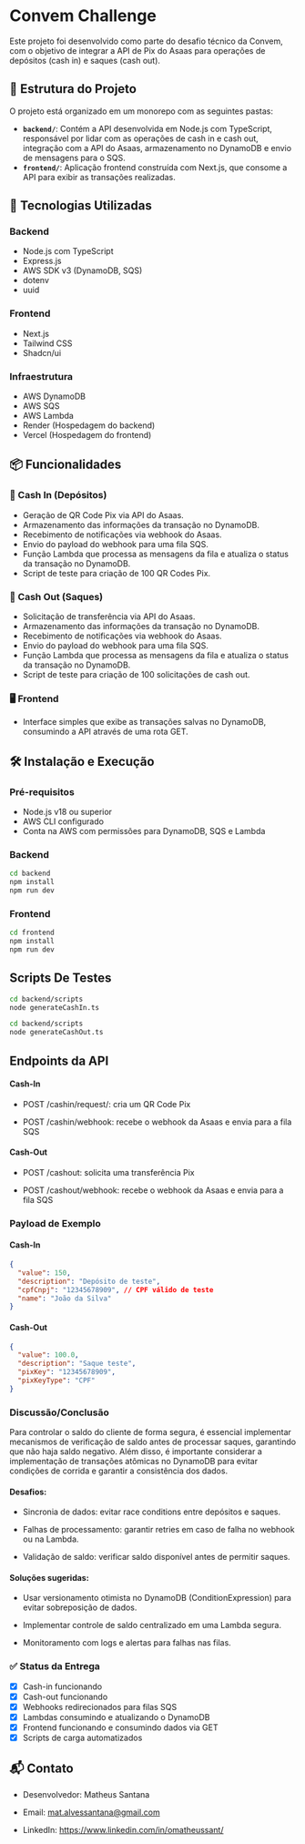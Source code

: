 # Convem Challenge

Este projeto foi desenvolvido como parte do desafio técnico da Convem, com o objetivo de integrar a API de Pix do Asaas para operações de depósitos (cash in) e saques (cash out).

## 🧩 Estrutura do Projeto

O projeto está organizado em um monorepo com as seguintes pastas:

- **`backend/`**: Contém a API desenvolvida em Node.js com TypeScript, responsável por lidar com as operações de cash in e cash out, integração com a API do Asaas, armazenamento no DynamoDB e envio de mensagens para o SQS.
- **`frontend/`**: Aplicação frontend construída com Next.js, que consome a API para exibir as transações realizadas.

## 🚀 Tecnologias Utilizadas

### Backend

- Node.js com TypeScript
- Express.js
- AWS SDK v3 (DynamoDB, SQS)
- dotenv
- uuid

### Frontend

- Next.js
- Tailwind CSS
- Shadcn/ui

### Infraestrutura

- AWS DynamoDB
- AWS SQS
- AWS Lambda
- Render (Hospedagem do backend)
- Vercel (Hospedagem do frontend)

## 📦 Funcionalidades

### 🏦 Cash In (Depósitos)

- Geração de QR Code Pix via API do Asaas.
- Armazenamento das informações da transação no DynamoDB.
- Recebimento de notificações via webhook do Asaas.
- Envio do payload do webhook para uma fila SQS.
- Função Lambda que processa as mensagens da fila e atualiza o status da transação no DynamoDB.
- Script de teste para criação de 100 QR Codes Pix.

### 💸 Cash Out (Saques)

- Solicitação de transferência via API do Asaas.
- Armazenamento das informações da transação no DynamoDB.
- Recebimento de notificações via webhook do Asaas.
- Envio do payload do webhook para uma fila SQS.
- Função Lambda que processa as mensagens da fila e atualiza o status da transação no DynamoDB.
- Script de teste para criação de 100 solicitações de cash out.

### 🖥️ Frontend

- Interface simples que exibe as transações salvas no DynamoDB, consumindo a API através de uma rota GET.

## 🛠️ Instalação e Execução

### Pré-requisitos

- Node.js v18 ou superior
- AWS CLI configurado
- Conta na AWS com permissões para DynamoDB, SQS e Lambda

### Backend

```bash
cd backend
npm install
npm run dev
```

### Frontend

```bash
cd frontend
npm install
npm run dev
```

## Scripts De Testes

```bash
cd backend/scripts
node generateCashIn.ts
```

```bash
cd backend/scripts
node generateCashOut.ts
```

## Endpoints da API

#### Cash-In

- POST /cashin/request/: cria um QR Code Pix

- POST /cashin/webhook: recebe o webhook da Asaas e envia para a fila SQS

#### Cash-Out

- POST /cashout: solicita uma transferência Pix

- POST /cashout/webhook: recebe o webhook da Asaas e envia para a fila SQS

### Payload de Exemplo

#### Cash-In

```json
{
  "value": 150,
  "description": "Depósito de teste",
  "cpfCnpj": "12345678909", // CPF válido de teste
  "name": "João da Silva"
}
```

#### Cash-Out

```json
{
  "value": 100.0,
  "description": "Saque teste",
  "pixKey": "12345678909",
  "pixKeyType": "CPF"
}
```

### Discussão/Conclusão

Para controlar o saldo do cliente de forma segura, é essencial implementar mecanismos de verificação de saldo antes de processar saques, garantindo que não haja saldo negativo. Além disso, é importante considerar a implementação de transações atômicas no DynamoDB para evitar condições de corrida e garantir a consistência dos dados.

#### Desafios:

- Sincronia de dados: evitar race conditions entre depósitos e saques.

- Falhas de processamento: garantir retries em caso de falha no webhook ou na Lambda.

- Validação de saldo: verificar saldo disponível antes de permitir saques.

#### Soluções sugeridas:

- Usar versionamento otimista no DynamoDB (ConditionExpression) para evitar sobreposição de dados.

- Implementar controle de saldo centralizado em uma Lambda segura.

- Monitoramento com logs e alertas para falhas nas filas.

### ✅ Status da Entrega

- [x] Cash-in funcionando
- [x] Cash-out funcionando
- [x] Webhooks redirecionados para filas SQS
- [x] Lambdas consumindo e atualizando o DynamoDB
- [x] Frontend funcionando e consumindo dados via GET
- [x] Scripts de carga automatizados

## 📬 Contato

- Desenvolvedor: Matheus Santana

- Email: mat.alvessantana@gmail.com

- LinkedIn: https://www.linkedin.com/in/omatheussant/
